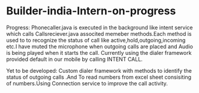 # Builder-india-Intern-on-progress
Progress:
Phonecaller.java is executed in the background like intent service which calls Callsreciever.java associted memeber 
methods.Each method is used to to recognize the status of call like active,hold,outgoing,incoming etc.I have muted the microphone when outgoing calls are placed and Audio is being played when it starts the call.
Currently using the dialer framework provided default in our mobile by calling INTENT CALL.

Yet to be developed:
Custom dialer framework with methods to identify the status of outgoing calls .And To read numbers from excel sheet consisiting of numbers.Using Connection service to improve the call activity.
